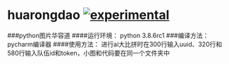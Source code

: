 # huarongdao [![experimental](http://badges.github.io/stability-badges/dist/experimental.svg)](http://github.com/badges/stability-badges)
###python图片华容道
  ####运行环境：
  python 3.8.6rc1
  ###编译方法：
  pycharm编译器
  ####使用方法：
  进行ai大比拼时在300行输入uuid、320行和580行输入队伍id和token，小图和代码要在同一个文件夹中
